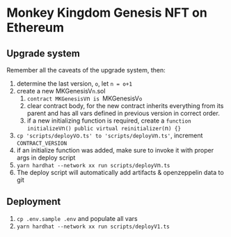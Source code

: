 # Monkey Kingdom Genesis NFT on Ethereum

## Upgrade system

Remember all the caveats of the upgrade system, then:

1. determine the last version, `o`, let `n = o+1`
1. create a new MKGenesisV`n`.sol
    1. `contract MKGenesisV`n`  is  `MKGenesisV`o`
    1. clear contract body, for the new contract inherits everything from its parent and has all vars defined in previous version in correct order.
    1. if a new initializing function is required, create a `function initializeV`n`() public virtual reinitializer(`n`) {}`
1. `cp 'scripts/deployV`o`.ts' to 'scripts/deployV`n`.ts'`, increment `CONTRACT_VERSION`
1. if an initialize function was added, make sure to invoke it with proper args in deploy script
1. `yarn hardhat --network xx run scripts/deployV`n`.ts`
1. The deploy script will automatically add artifacts & openzeppelin data to git

## Deployment

1. `cp .env.sample .env` and populate all vars
1. `yarn hardhat --network xx run scripts/deployV1.ts`